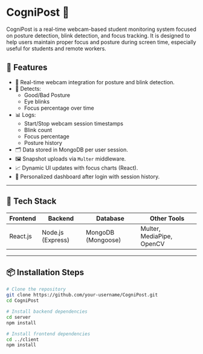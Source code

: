 # CogniPost 🎯

CogniPost is a real-time webcam-based student monitoring system focused on posture detection, blink detection, and focus tracking. It is designed to help users maintain proper focus and posture during screen time, especially useful for students and remote workers.

## 🚀 Features

- 🎥 Real-time webcam integration for posture and blink detection.
- 🧠 Detects:
  - Good/Bad Posture
  - Eye blinks
  - Focus percentage over time
- 📊 Logs:
  - Start/Stop webcam session timestamps
  - Blink count
  - Focus percentage
  - Posture history
- 🗂️ Data stored in MongoDB per user session.
- 🖼️ Snapshot uploads via `Multer` middleware.
- 📈 Dynamic UI updates with focus charts (React).
- 🧾 Personalized dashboard after login with session history.

---

## 🧰 Tech Stack

| Frontend | Backend | Database | Other Tools |
|----------|---------|----------|-------------|
| React.js | Node.js (Express) | MongoDB (Mongoose) | Multer, MediaPipe, OpenCV |

---

## 📦 Installation Steps

```bash
# Clone the repository
git clone https://github.com/your-username/CogniPost.git
cd CogniPost

# Install backend dependencies
cd server
npm install

# Install frontend dependencies
cd ../client
npm install
